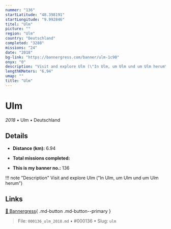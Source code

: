 ```yaml
---
nummer: "136"
startLatitude: "48.398191"
startLongitude: "9.992846"
titel: "Ulm"
picture: ""
region: "Ulm"
country: "Deutschland"
completed: "3288"
missions: "24"
date: "2018"
bg-link: "https://bannergress.com/banner/ulm-1c90"
onyx: "0"
description: "Visit and explore Ulm (\"In Ulm, um Ulm und um Ulm herum\")"
lengthKMeters: "6,94"
umap: ""
title: "Ulm"
---
```

# Ulm

*2018* • Ulm • Deutschland



## Details
- **Distance (km):** 6.94

- **Total missions completed:** 
- **This is my banner no.:** 136


!!! note "Description"
    Visit and explore Ulm ("In Ulm, um Ulm und um Ulm herum")



## Links
[🔗 Bannergress](https://bannergress.com/banner/ulm-1c90){ .md-button .md-button--primary }



> File: `000136_ulm_2018.md` • #000136 • Slug: `ulm`
